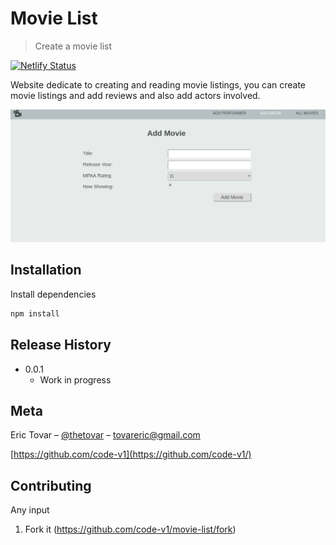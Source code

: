 # Movie List    
> Create a movie list 

[![Netlify Status](https://api.netlify.com/api/v1/badges/e2c21c6d-f3b0-494d-a0e4-a87421e6220b/deploy-status)](https://app.netlify.com/sites/movie-list-feb139/deploys)

Website dedicate to creating and reading movie listings, you can create movie listings and add reviews and also add actors involved.

![screenshot of movie site](moviesapp.png)

## Installation

Install dependencies 

```sh
npm install 
```


## Release History

* 0.0.1
    * Work in progress

## Meta

Eric Tovar – [@thetovar](https://twitter.com/thetovar) – tovareric@gmail.com


[https://github.com/code-v1](https://github.com/code-v1/)

## Contributing

Any input

1. Fork it (<https://github.com/code-v1/movie-list/fork>)
<!-- Markdown link & img dfn's -->
